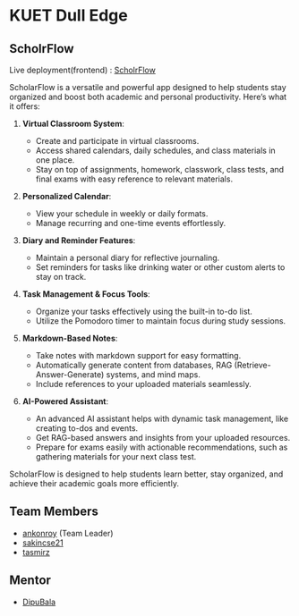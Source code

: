 # KUET Dull Edge

## ScholrFlow

Live deployment(frontend) : [ScholrFlow](https://kuet-dull-edge-test.onrender.com/)

ScholarFlow is a versatile and powerful app designed to help students stay organized and boost both academic and personal productivity. Here’s what it offers:

1. **Virtual Classroom System**:

   - Create and participate in virtual classrooms.
   - Access shared calendars, daily schedules, and class materials in one place.
   - Stay on top of assignments, homework, classwork, class tests, and final exams with easy reference to relevant materials.

2. **Personalized Calendar**:

   - View your schedule in weekly or daily formats.
   - Manage recurring and one-time events effortlessly.

3. **Diary and Reminder Features**:

   - Maintain a personal diary for reflective journaling.
   - Set reminders for tasks like drinking water or other custom alerts to stay on track.

4. **Task Management & Focus Tools**:

   - Organize your tasks effectively using the built-in to-do list.
   - Utilize the Pomodoro timer to maintain focus during study sessions.

5. **Markdown-Based Notes**:

   - Take notes with markdown support for easy formatting.
   - Automatically generate content from databases, RAG (Retrieve-Answer-Generate) systems, and mind maps.
   - Include references to your uploaded materials seamlessly.

6. **AI-Powered Assistant**:
   - An advanced AI assistant helps with dynamic task management, like creating to-dos and events.
   - Get RAG-based answers and insights from your uploaded resources.
   - Prepare for exams easily with actionable recommendations, such as gathering materials for your next class test.

ScholarFlow is designed to help students learn better, stay organized, and achieve their academic goals more efficiently.

## Team Members

- [ankonroy](https://github.com/ankonroy) (Team Leader)
- [sakincse21](https://github.com/sakincse21)
- [tasmirz](https://github.com/tasmirz)

## Mentor

- [DipuBala](https://github.com/BalaDipu)
